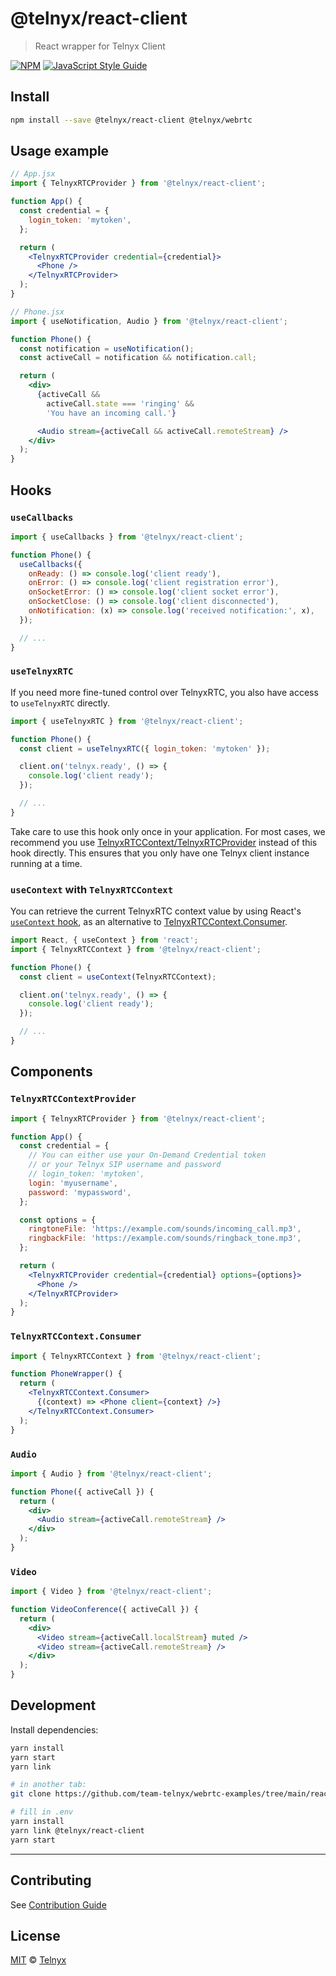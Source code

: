 # @telnyx/react-client

> React wrapper for Telnyx Client

[![NPM](https://img.shields.io/npm/v/@telnyx/react-client.svg)](https://www.npmjs.com/package/@telnyx/react-client) [![JavaScript Style Guide](https://img.shields.io/badge/code_style-standard-brightgreen.svg)](https://standardjs.com)

## Install

```bash
npm install --save @telnyx/react-client @telnyx/webrtc
```

## Usage example

```jsx
// App.jsx
import { TelnyxRTCProvider } from '@telnyx/react-client';

function App() {
  const credential = {
    login_token: 'mytoken',
  };

  return (
    <TelnyxRTCProvider credential={credential}>
      <Phone />
    </TelnyxRTCProvider>
  );
}
```

```jsx
// Phone.jsx
import { useNotification, Audio } from '@telnyx/react-client';

function Phone() {
  const notification = useNotification();
  const activeCall = notification && notification.call;

  return (
    <div>
      {activeCall &&
        activeCall.state === 'ringing' &&
        'You have an incoming call.'}

      <Audio stream={activeCall && activeCall.remoteStream} />
    </div>
  );
}
```

## Hooks

### `useCallbacks`

```jsx
import { useCallbacks } from '@telnyx/react-client';

function Phone() {
  useCallbacks({
    onReady: () => console.log('client ready'),
    onError: () => console.log('client registration error'),
    onSocketError: () => console.log('client socket error'),
    onSocketClose: () => console.log('client disconnected'),
    onNotification: (x) => console.log('received notification:', x),
  });

  // ...
}
```

### `useTelnyxRTC`

If you need more fine-tuned control over TelnyxRTC, you also have access to `useTelnyxRTC` directly.

```jsx
import { useTelnyxRTC } from '@telnyx/react-client';

function Phone() {
  const client = useTelnyxRTC({ login_token: 'mytoken' });

  client.on('telnyx.ready', () => {
    console.log('client ready');
  });

  // ...
}
```

Take care to use this hook only once in your application. For most cases, we recommend you use [TelnyxRTCContext/TelnyxRTCProvider](#TelnyxRTCContextProvider) instead of this hook directly. This ensures that you only have one Telnyx client instance running at a time.

### `useContext` with `TelnyxRTCContext`

You can retrieve the current TelnyxRTC context value by using React's [`useContext` hook](https://reactjs.org/docs/hooks-reference.html#usecontext), as an alternative to [TelnyxRTCContext.Consumer](#TelnyxRTCContextConsumer).

```jsx
import React, { useContext } from 'react';
import { TelnyxRTCContext } from '@telnyx/react-client';

function Phone() {
  const client = useContext(TelnyxRTCContext);

  client.on('telnyx.ready', () => {
    console.log('client ready');
  });

  // ...
}
```

## Components

### `TelnyxRTCContextProvider`

```jsx
import { TelnyxRTCProvider } from '@telnyx/react-client';

function App() {
  const credential = {
    // You can either use your On-Demand Credential token
    // or your Telnyx SIP username and password
    // login_token: 'mytoken',
    login: 'myusername',
    password: 'mypassword',
  };

  const options = {
    ringtoneFile: 'https://example.com/sounds/incoming_call.mp3',
    ringbackFile: 'https://example.com/sounds/ringback_tone.mp3',
  };

  return (
    <TelnyxRTCProvider credential={credential} options={options}>
      <Phone />
    </TelnyxRTCProvider>
  );
}
```

### `TelnyxRTCContext.Consumer`

```jsx
import { TelnyxRTCContext } from '@telnyx/react-client';

function PhoneWrapper() {
  return (
    <TelnyxRTCContext.Consumer>
      {(context) => <Phone client={context} />}
    </TelnyxRTCContext.Consumer>
  );
}
```

### `Audio`

```jsx
import { Audio } from '@telnyx/react-client';

function Phone({ activeCall }) {
  return (
    <div>
      <Audio stream={activeCall.remoteStream} />
    </div>
  );
}
```

### `Video`

```jsx
import { Video } from '@telnyx/react-client';

function VideoConference({ activeCall }) {
  return (
    <div>
      <Video stream={activeCall.localStream} muted />
      <Video stream={activeCall.remoteStream} />
    </div>
  );
}
```

## Development

Install dependencies:

```bash
yarn install
yarn start
yarn link

# in another tab:
git clone https://github.com/team-telnyx/webrtc-examples/tree/main/react-client/react-app

# fill in .env
yarn install
yarn link @telnyx/react-client
yarn start
```

---

## Contributing

See [Contribution Guide](../../docs/Contributing.md)

## License

[MIT](../../LICENSE) © [Telnyx](https://github.com/team-telnyx)
